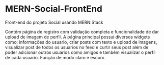 # MERN-Social-FrontEnd
Front-end do projeto Social usando MERN Stack

Contém página de registro com validação completa e funcionalidade de dar upload de imagem de perfil. A página principal possui diversos widgets como:
informações do usuario, criar posts com texto e upload de imagens, visualizar post de todos os usuarios no feed e curtir seus post além de poder adicionar
outros usuarios como amigos e também visualizar o perfil de cada usuario.
Função de modo claro e escuro.

